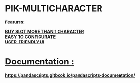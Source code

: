 <h1>PIK-MULTICHARACTER</h1>

<b><u>Features:

BUY SLOT
MORE THAN 1 CHARACTER <br>
EASY TO CONFIGURATE <br>
USER-FRIENDLY UI

<h1>Documentation :</h1>
<b>https://pandascripts.gitbook.io/pandascripts-documentation/</b>
